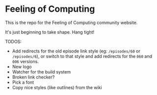 # Feeling of Computing

This is the repo for the Feeling of Computing community website.

It's just beginning to take shape. Hang tight!

TODOS:
* Add redirects for the old episode link style (eg: `/episodes/60` or `/episodes/6`), or switch to that style and add redirects for the `060` and `006` versions.
* New logo
* Watcher for the build system
* Broken link checker?
* Pick a font
* Copy nice styles (like outlines) from the wiki